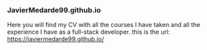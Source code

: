 ### JavierMedarde99.github.io
Here you will find my CV with all the courses I have taken and all the experience I have as a full-stack developer.
this is the url: https://javiermedarde99.github.io/
